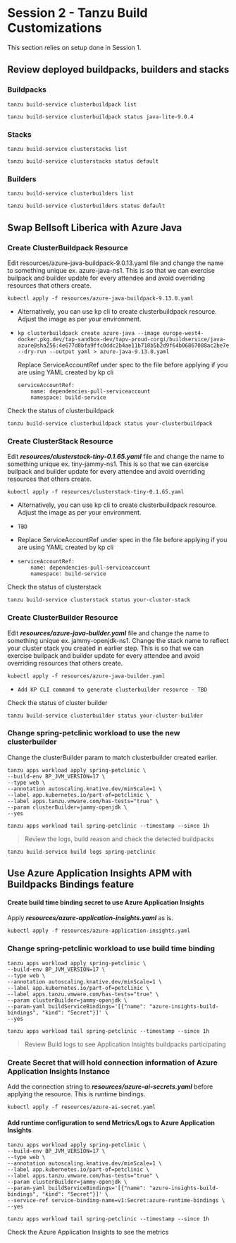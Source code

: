 # Session 2 - Tanzu Build Customizations
This section relies on setup done in Session 1. 

## Review deployed buildpacks, builders and stacks
### Buildpacks
```shell
tanzu build-service clusterbuildpack list
```
```shell
tanzu build-service clusterbuildpack status java-lite-9.0.4
```
### Stacks
```shell
tanzu build-service clusterstacks list
```
```shell
tanzu build-service clusterstacks status default
```
### Builders  
```shell
tanzu build-service clusterbuilders list
```
```shell
tanzu build-service clusterbuilders status default
```
## Swap Bellsoft Liberica with Azure Java
### Create ClusterBuildpack Resource
Edit resources/azure-java-buildpack-9.0.13.yaml file and change the name to something unique ex. azure-java-ns1. This is so that we can exercise builpack and builder update for every attendee and avoid overriding resources that others create.
```shell
kubectl apply -f resources/azure-java-buildpack-9.13.0.yaml
```
* Alternatively, you can use kp cli to create clusterbuildpack resource. Adjust the image as per your environment. 
* ```shell
  kp clusterbuildpack create azure-java --image europe-west4-docker.pkg.dev/tap-sandbox-dev/tapv-proud-corgi/buildservice/java-azure@sha256:4e677d8bfa9ffc0ddc2b4ae11b718b5b2d9f64b06867088ac2be7ed6708ef80d  --dry-run --output yaml > azure-java-9.13.0.yaml
  ```
  Replace ServiceAccountRef under spec to the file before applying if you are using YAML created by kp cli
  ``````shell
  serviceAccountRef:
      name: dependencies-pull-serviceaccount
      namespace: build-service
  ``````
Check the status of clusterbuildpack
``````shell
tanzu build-service clusterbuildpack status your-clusterbuildpack
``````
### Create ClusterStack Resource
Edit ***resources/clusterstack-tiny-0.1.65.yaml*** file and change the name to something unique ex. tiny-jammy-ns1. This is so that we can exercise builpack and builder update for every attendee and avoid overriding resources that others create.
```shell
kubectl apply -f resources/clusterstack-tiny-0.1.65.yaml
```
* Alternatively, you can use kp cli to create clusterbuildpack resource. Adjust the image as per your environment. 
* ```shell
  TBD
  ```
* Replace ServiceAccountRef under spec in the file before applying if you are using YAML created by kp cli
* ``````shell
  serviceAccountRef:
      name: dependencies-pull-serviceaccount
      namespace: build-service
  ``````
Check the status of clusterstack
``````shell
tanzu build-service clusterstack status your-cluster-stack
``````
### Create ClusterBuilder Resource
Edit ***resources/azure-java-builder.yaml*** file and change the name to something unique ex. jammy-openjdk-ns1. Change the stack name to reflect your cluster stack you created in earlier step. This is so that we can exercise builpack and builder update for every attendee and avoid overriding resources that others create.
```shell
kubectl apply -f resources/azure-java-builder.yaml
```
* ``````shell
  Add KP CLI command to generate clusterbuilder resource - TBD
  ``````
Check the status of cluster builder
``````shell
tanzu build-service clusterbuilder status your-cluster-builder
``````
### Change spring-petclinic workload to use the new clusterbuilder
Change the clusterBuilder param to match clusterbuilder created earlier.
```shell
tanzu apps workload apply spring-petclinic \
--build-env BP_JVM_VERSION=17 \
--type web \
--annotation autoscaling.knative.dev/minScale=1 \
--label app.kubernetes.io/part-of=petclinic \
--label apps.tanzu.vmware.com/has-tests="true" \
--param clusterBuilder=jammy-openjdk \
--yes
```
```shell
tanzu apps workload tail spring-petclinic --timestamp --since 1h
```
> Review the logs, build reason and check the detected buildpacks
``````shell
tanzu build-service build logs spring-petclinic
``````
## Use Azure Application Insights APM with Buildpacks Bindings feature
#### Create build time binding secret to use Azure Application Insights
Apply ***resources/azure-application-insights.yaml*** as is.
```shell
kubectl apply -f resources/azure-application-insights.yaml
```
### Change spring-petclinic workload to use build time binding
```shell
tanzu apps workload apply spring-petclinic \
--build-env BP_JVM_VERSION=17 \
--type web \
--annotation autoscaling.knative.dev/minScale=1 \
--label app.kubernetes.io/part-of=petclinic \
--label apps.tanzu.vmware.com/has-tests="true" \
--param clusterBuilder=jammy-openjdk \
--param-yaml buildServiceBindings='[{"name": "azure-insights-build-bindings", "kind": "Secret"}]' \
--yes
```
```shell
tanzu apps workload tail spring-petclinic --timestamp --since 1h
```
  > Review Build logs to see Application Insights buildpacks participating
### Create Secret that will hold connection information of Azure Application Insights Instance
Add the connection string to ***resources/azure-ai-secrets.yaml*** before applying the resource. This is runtime bindings.
```shell
kubectl apply -f resources/azure-ai-secret.yaml
```
#### Add runtime configuration to send Metrics/Logs to Azure Application Insights
```shell
tanzu apps workload apply spring-petclinic \
--build-env BP_JVM_VERSION=17 \
--type web \
--annotation autoscaling.knative.dev/minScale=1 \
--label app.kubernetes.io/part-of=petclinic \
--label apps.tanzu.vmware.com/has-tests="true" \
--param clusterBuilder=jammy-openjdk \
--param-yaml buildServiceBindings='[{"name": "azure-insights-build-bindings", "kind": "Secret"}]' \
--service-ref service-binding-name=v1:Secret:azure-runtime-bindings \
--yes
```
```shell
tanzu apps workload tail spring-petclinic --timestamp --since 1h
```
Check the Azure Application Insights to see the metrics
